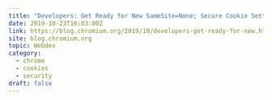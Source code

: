```yaml
---
title: "Developers: Get Ready for New SameSite=None; Secure Cookie Settings"
date: 2019-10-23T16:03:00Z
link: https://blog.chromium.org/2019/10/developers-get-ready-for-new.html?utm_medium=RSS&utm_source=hune
site: blog.chromium.org
topic: Webdev
category:
  - chrome
  - cookies
  - security
draft: false
---
```

